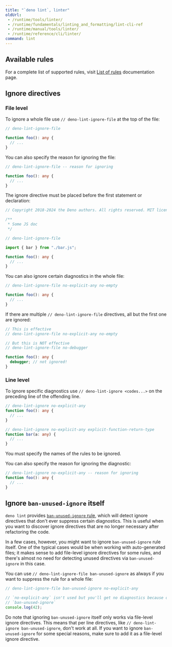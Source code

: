 ```yaml
---
title: "`deno lint`, linter"
oldUrl:
 - /runtime/tools/linter/
 - /runtime/fundamentals/linting_and_formatting/lint-cli-ref
 - /runtime/manual/tools/linter/
 - /runtime/reference/cli/linter/
command: lint
---
```


## Available rules

For a complete list of supported rules, visit
[List of rules](https://docs.deno.com/lint/) documentation page.

## Ignore directives

### File level

To ignore a whole file use `// deno-lint-ignore-file` at the top of the file:

```ts
// deno-lint-ignore-file

function foo(): any {
  // ...
}
```

You can also specify the reason for ignoring the file:

```ts
// deno-lint-ignore-file -- reason for ignoring

function foo(): any {
  // ...
}
```

The ignore directive must be placed before the first statement or declaration:

```ts
// Copyright 2018-2024 the Deno authors. All rights reserved. MIT license.

/**
 * Some JS doc
 */

// deno-lint-ignore-file

import { bar } from "./bar.js";

function foo(): any {
  // ...
}
```

You can also ignore certain diagnostics in the whole file:

```ts
// deno-lint-ignore-file no-explicit-any no-empty

function foo(): any {
  // ...
}
```

If there are multiple `// deno-lint-ignore-file` directives, all but the first
one are ignored:

```ts
// This is effective
// deno-lint-ignore-file no-explicit-any no-empty

// But this is NOT effective
// deno-lint-ignore-file no-debugger

function foo(): any {
  debugger; // not ignored!
}
```

### Line level

To ignore specific diagnostics use `// deno-lint-ignore <codes...>` on the
preceding line of the offending line.

```ts
// deno-lint-ignore no-explicit-any
function foo(): any {
  // ...
}

// deno-lint-ignore no-explicit-any explicit-function-return-type
function bar(a: any) {
  // ...
}
```

You must specify the names of the rules to be ignored.

You can also specify the reason for ignoring the diagnostic:

```ts
// deno-lint-ignore no-explicit-any -- reason for ignoring
function foo(): any {
  // ...
}
```

## Ignore `ban-unused-ignore` itself

`deno lint` provides [`ban-unused-ignore` rule](/lint/rules/ban-unused-ignore/),
which will detect ignore directives that don't ever suppress certain
diagnostics. This is useful when you want to discover ignore directives that are
no longer necessary after refactoring the code.

In a few cases, however, you might want to ignore `ban-unused-ignore` rule
itself. One of the typical cases would be when working with auto-generated
files; it makes sense to add file-level ignore directives for some rules, and
there's almost no need for detecting unused directives via `ban-unused-ignore`
in this case.

You can use `// deno-lint-ignore-file ban-unused-ignore` as always if you want
to suppress the rule for a whole file:

```ts
// deno-lint-ignore-file ban-unused-ignore no-explicit-any

// `no-explicit-any` isn't used but you'll get no diagnostics because of ignoring
// `ban-unused-ignore`
console.log(42);
```

Do note that ignoring `ban-unused-ignore` itself only works via file-level
ignore directives. This means that per line directives, like
`// deno-lint-ignore ban-unused-ignore`, don't work at all. If you want to
ignore `ban-unused-ignore` for some special reasons, make sure to add it as a
file-level ignore directive.
